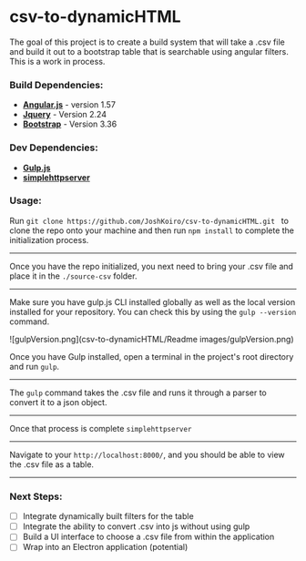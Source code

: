 # csv-to-dynamicHTML

The goal of this project is to create a build system that will take a .csv file and build it out to a bootstrap table that is searchable using angular filters. This is a work in process.

### Build Dependencies:

- **[Angular.js](https://angularjs.org/)** - version 1.57
- **[Jquery](https://jquery.com/)** - Version 2.24
- **[Bootstrap](http://getbootstrap.com/)** - Version 3.36

### Dev Dependencies:

- **[Gulp.js](http://gulpjs.com/)**
- **[simplehttpserver](https://www.npmjs.com/package/simplehttpserver)**

### Usage:

Run `git clone https://github.com/JoshKoiro/csv-to-dynamicHTML.git ` to clone the repo onto your machine and then run `npm install` to complete the initialization process.

---

Once you have the repo initialized, you next need to bring your .csv file and place it in the `./source-csv` folder.

- - -


Make sure you have gulp.js CLI installed globally as well as the local version installed for your repository. You can check this by using the `gulp --version` command.

![gulpVersion.png](csv-to-dynamicHTML/Readme images/gulpVersion.png)




Once you have Gulp installed, open a terminal in the project's root directory and run `gulp`.

- - -


The `gulp` command takes the .csv file and runs it through a parser to convert it to a json object.

- - -

Once that process is complete `simplehttpserver`

- - -


Navigate to your `http://localhost:8000/`, and you should be able to view the .csv file as a table.


- - -

### Next Steps:


- [ ] Integrate dynamically built filters for the table
- [ ] Integrate the ability to convert .csv into js without using gulp
- [ ] Build a UI interface to choose a .csv file from within the application
- [ ] Wrap into an Electron application (potential)
